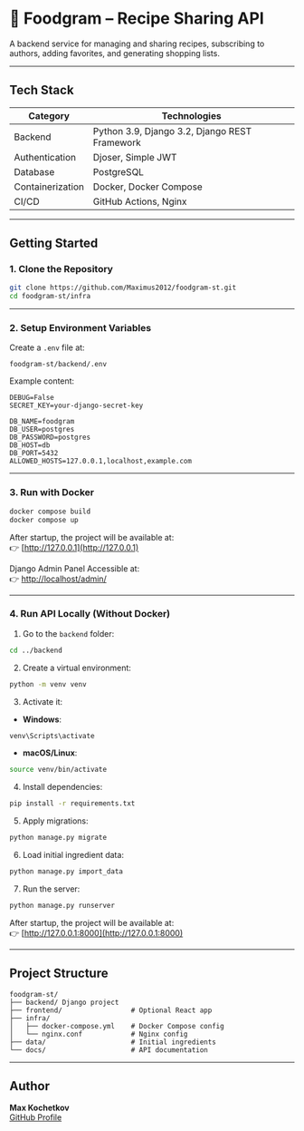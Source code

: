 # 🍲 Foodgram – Recipe Sharing API

A backend service for managing and sharing recipes, subscribing to authors, adding favorites, and generating shopping lists.

---

## Tech Stack

| **Category**        | **Technologies**                               |
|---------------------|------------------------------------------------|
| Backend             | Python 3.9, Django 3.2, Django REST Framework  |
| Authentication      | Djoser, Simple JWT                             |
| Database            | PostgreSQL                                     |
| Containerization    | Docker, Docker Compose                         |
| CI/CD               | GitHub Actions, Nginx                          |

---

## Getting Started

### 1. Clone the Repository

```bash
git clone https://github.com/Maximus2012/foodgram-st.git
cd foodgram-st/infra
```

---

### 2. Setup Environment Variables

Create a `.env` file at:

```
foodgram-st/backend/.env
```

Example content:

```env
DEBUG=False
SECRET_KEY=your-django-secret-key

DB_NAME=foodgram
DB_USER=postgres
DB_PASSWORD=postgres
DB_HOST=db
DB_PORT=5432
ALLOWED_HOSTS=127.0.0.1,localhost,example.com
```

---

### 3. Run with Docker

```bash
docker compose build
docker compose up
```

After startup, the project will be available at:  
👉 [http://127.0.0.1](http://127.0.0.1)

Django Admin Panel
Accessible at:  
👉 [http://localhost/admin/](http://localhost/admin/)


---

### 4. Run API Locally (Without Docker)

1. Go to the `backend` folder:

```bash
cd ../backend
```

2. Create a virtual environment:

```bash
python -m venv venv
```

3. Activate it:

- **Windows**:

```bash
venv\Scripts\activate
```

- **macOS/Linux**:

```bash
source venv/bin/activate
```

4. Install dependencies:

```bash
pip install -r requirements.txt
```

5. Apply migrations:
```bash
python manage.py migrate
```

6. Load initial ingredient data:

```bash
python manage.py import_data
```

7. Run the server:

```bash
python manage.py runserver
```

After startup, the project will be available at:  
👉 [http://127.0.0.1:8000](http://127.0.0.1:8000)

---

## Project Structure

```
foodgram-st/
├── backend/ Django project
├── frontend/                 # Optional React app
├── infra/
│   ├── docker-compose.yml    # Docker Compose config
│   └── nginx.conf            # Nginx config
├── data/                     # Initial ingredients
└── docs/                     # API documentation
```

---

## Author

**Max Kochetkov**  
[GitHub Profile](https://github.com/Maximus2012)